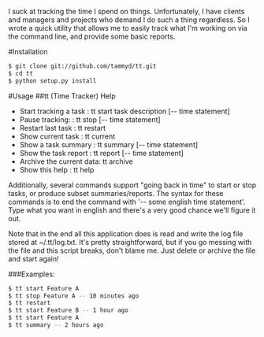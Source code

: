 I suck at tracking the time I spend on things. Unfortunately, I have clients and managers
and projects who demand I do such a thing regardless. So I wrote a quick utility that allows
me to easily track what I'm working on via the command line, and provide some basic reports.

#Installation

```bash
$ git clone git://github.com/tammyd/tt.git
$ cd tt
$ python setup.py install
```

#Usage
##tt (Time Tracker) Help

* Start tracking a task   : tt start task description [-- time statement]
* Pause tracking:         : tt stop [-- time statement]
* Restart last task       : tt restart
* Show current task       : tt current
* Show a task summary     : tt summary [-- time statement]
* Show the task report    : tt report [-- time statement]
* Archive the current data: tt archive
* Show this help          : tt help

Additionally, several commands support "going back in time" to start or stop tasks,
or produce subset summaries/reports. The syntax for these commands is to end the
command with '-- some english time statement'. Type what you want in english and
there's a very good chance we'll figure it out.

Note that in the end all this application does is read and write the log file
stored at ~/.tt/log.txt. It's pretty straightforward, but if you go messing with
the file and this script breaks, don't blame me. Just delete or archive the file
and start again!

###Examples:

```bash
$ tt start Feature A
$ tt stop Feature A -- 10 minutes ago
$ tt restart
$ tt start Feature B -- 1 hour ago
$ tt start Feature A
$ tt summary -- 2 hours ago
```